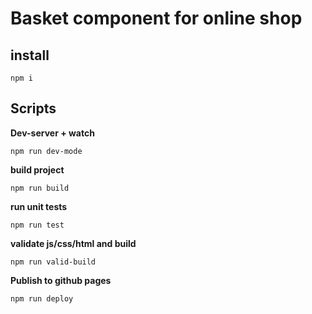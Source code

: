 # Basket component for online shop

## install

```
npm i
```

## Scripts

**Dev-server + watch**

```
npm run dev-mode
```

**build project**

```
npm run build
```

**run unit tests**

```
npm run test
```

**validate js/css/html and build**

```
npm run valid-build
```

**Publish to github pages**

```
npm run deploy
```